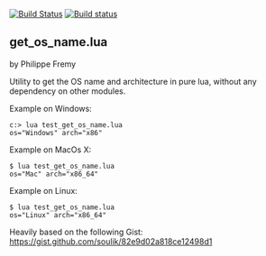 [![Build Status](https://travis-ci.org/bluebird75/lua_get_os_name.svg?branch=master)](https://travis-ci.org/bluebird75/lua_get_os_name)
[![Build status](https://ci.appveyor.com/api/projects/status/80un24yab0u8kpcn?svg=true)](https://ci.appveyor.com/project/bluebird75/lua-get-os-name)

## get_os_name.lua
by Philippe Fremy

Utility to get the OS name and architecture in pure lua, without any dependency on other modules.

Example on Windows:

    c:> lua test_get_os_name.lua
    os="Windows" arch="x86"

Example on MacOs X:

    $ lua test_get_os_name.lua
    os="Mac" arch="x86_64"

Example on Linux:

    $ lua test_get_os_name.lua
    os="Linux" arch="x86_64"

Heavily based on the following Gist: https://gist.github.com/soulik/82e9d02a818ce12498d1
